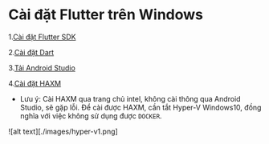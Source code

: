 # Cài đặt Flutter trên Windows

1.[Cài đặt Flutter SDK](https://flutter.dev/docs/get-started/install)

2.[Cài đặt Dart](https://dart.dev/get-dart)

3.[Tải Android Studio](https://developer.android.com/studio)

4.[Cài đặt HAXM](https://github.com/intel/haxm/wiki/HAXM-6.x-Release-Archive)

- Lưu ý: Cài HAXM qua trang chủ intel, không cài thông qua Android Studio, sẽ gặp lỗi. Để cài được HAXM, cần tắt Hyper-V Windows10, đồng nghĩa với việc không sử dụng được `DOCKER`.

![alt text][./images/hyper-v1.png]